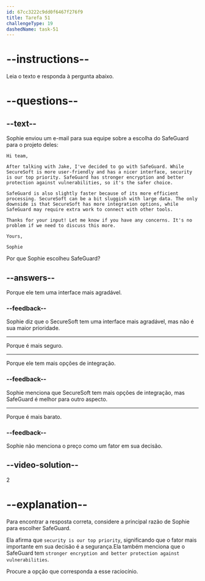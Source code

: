 ```yaml
---
id: 67cc3222c9dd0f6467f276f9
title: Tarefa 51
challengeType: 19
dashedName: task-51
---
```


<!-- READING -->

# --instructions--

Leia o texto e responda à pergunta abaixo.

# --questions--

## --text--

Sophie enviou um e-mail para sua equipe sobre a escolha do SafeGuard para o projeto deles:  

`Hi team,` 

`After talking with Jake, I've decided to go with SafeGuard. While SecureSoft is more user-friendly and has a nicer interface, security is our top priority. SafeGuard has stronger encryption and better protection against vulnerabilities, so it's the safer choice.`

`SafeGuard is also slightly faster because of its more efficient processing. SecureSoft can be a bit sluggish with large data. The only downside is that SecureSoft has more integration options, while SafeGuard may require extra work to connect with other tools.`

`Thanks for your input! Let me know if you have any concerns. It's no problem if we need to discuss this more.`

`Yours,`

`Sophie`

Por que Sophie escolheu SafeGuard?  

## --answers--

Porque ele tem uma interface mais agradável.  

### --feedback--

Sophie diz que o SecureSoft tem uma interface mais agradável, mas não é sua maior prioridade.  

---

Porque é mais seguro.  

---

Porque ele tem mais opções de integração.  

### --feedback--

Sophie menciona que SecureSoft tem mais opções de integração, mas SafeGuard é melhor para outro aspecto.

---

Porque é mais barato.  

### --feedback--

Sophie não menciona o preço como um fator em sua decisão.  

## --video-solution--

2

# --explanation--

Para encontrar a resposta correta, considere a principal razão de Sophie para escolher SafeGuard.  

Ela afirma que `security is our top priority`, significando que o fator mais importante em sua decisão é a segurança.Ela também menciona que o SafeGuard tem `stronger encryption and better protection against vulnerabilities`.  

Procure a opção que corresponda a esse raciocínio.  
